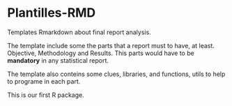 # Plantilles-RMD
Templates Rmarkdown about final report analysis. 

The template include some the parts that a report must to have, at least. Objective, Methodology and Results.
This parts would have to be **mandatory** in any statistical report.

The template also conteins some clues, libraries, and functions, utils to help to programe in each part.

This is our first R package.
